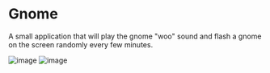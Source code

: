 # Gnome

A small application that will play the gnome "woo" sound and flash a gnome on the screen randomly every few minutes.

![image](https://user-images.githubusercontent.com/58752614/204701243-4ba6f443-996e-4a2b-a54e-52566b9c3e64.png)
![image](https://user-images.githubusercontent.com/58752614/204701481-bf96530c-e8e4-464a-b565-701ba73e8c8e.png)
